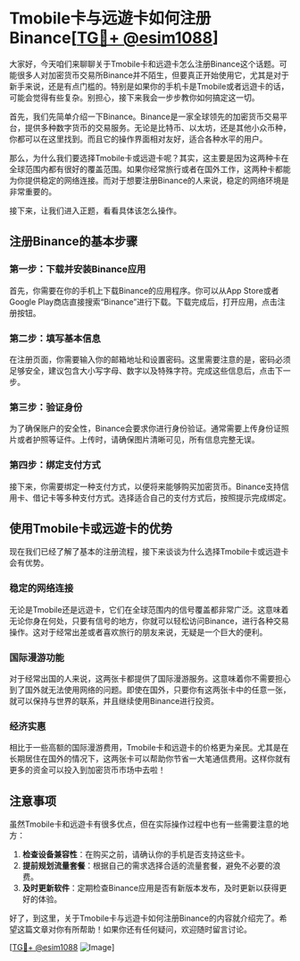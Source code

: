 # Tmobile卡与远遊卡如何注册Binance[[TG💪+ @esim1088](https://t.me/s/esim1088)]

大家好，今天咱们来聊聊关于Tmobile卡和远遊卡怎么注册Binance这个话题。可能很多人对加密货币交易所Binance并不陌生，但要真正开始使用它，尤其是对于新手来说，还是有点门槛的。特别是如果你的手机卡是Tmobile或者远遊卡的话，可能会觉得有些复杂。别担心，接下来我会一步步教你如何搞定这一切。

首先，我们先简单介绍一下Binance。Binance是一家全球领先的加密货币交易平台，提供多种数字货币的交易服务。无论是比特币、以太坊，还是其他小众币种，你都可以在这里找到。而且它的操作界面相对友好，适合各种水平的用户。

那么，为什么我们要选择Tmobile卡或远遊卡呢？其实，这主要是因为这两种卡在全球范围内都有很好的覆盖范围。如果你经常旅行或者在国外工作，这两种卡都能为你提供稳定的网络连接。而对于想要注册Binance的人来说，稳定的网络环境是非常重要的。

接下来，让我们进入正题，看看具体该怎么操作。

## 注册Binance的基本步骤

### 第一步：下载并安装Binance应用

首先，你需要在你的手机上下载Binance的应用程序。你可以从App Store或者Google Play商店直接搜索“Binance”进行下载。下载完成后，打开应用，点击注册按钮。

### 第二步：填写基本信息

在注册页面，你需要输入你的邮箱地址和设置密码。这里需要注意的是，密码必须足够安全，建议包含大小写字母、数字以及特殊字符。完成这些信息后，点击下一步。

### 第三步：验证身份

为了确保账户的安全性，Binance会要求你进行身份验证。通常需要上传身份证照片或者护照等证件。上传时，请确保图片清晰可见，所有信息完整无误。

### 第四步：绑定支付方式

接下来，你需要绑定一种支付方式，以便将来能够购买加密货币。Binance支持信用卡、借记卡等多种支付方式。选择适合自己的支付方式后，按照提示完成绑定。

## 使用Tmobile卡或远遊卡的优势

现在我们已经了解了基本的注册流程，接下来谈谈为什么选择Tmobile卡或远遊卡会有优势。

### 稳定的网络连接

无论是Tmobile还是远遊卡，它们在全球范围内的信号覆盖都非常广泛。这意味着无论你身在何处，只要有信号的地方，你就可以轻松访问Binance，进行各种交易操作。这对于经常出差或者喜欢旅行的朋友来说，无疑是一个巨大的便利。

### 国际漫游功能

对于经常出国的人来说，这两张卡都提供了国际漫游服务。这意味着你不需要担心到了国外就无法使用网络的问题。即使在国外，只要你有这两张卡中的任意一张，就可以保持与世界的联系，并且继续使用Binance进行投资。

### 经济实惠

相比于一些高额的国际漫游费用，Tmobile卡和远遊卡的价格更为亲民。尤其是在长期居住在国外的情况下，这两张卡可以帮助你节省一大笔通信费用。这样你就有更多的资金可以投入到加密货币市场中去啦！

## 注意事项

虽然Tmobile卡和远遊卡有很多优点，但在实际操作过程中也有一些需要注意的地方：

1. **检查设备兼容性**：在购买之前，请确认你的手机是否支持这些卡。
2. **提前规划流量套餐**：根据自己的需求选择合适的流量套餐，避免不必要的浪费。
3. **及时更新软件**：定期检查Binance应用是否有新版本发布，及时更新以获得更好的体验。

好了，到这里，关于Tmobile卡与远遊卡如何注册Binance的内容就介绍完了。希望这篇文章对你有所帮助！如果你还有任何疑问，欢迎随时留言讨论。

[[TG💪+ @esim1088](https://t.me/s/esim1088) ![Image](https://i.postimg.cc/4NQfJmqS/Snipaste-2025-05-13-00-14-12.png)]